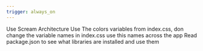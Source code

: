 ```yaml
---
trigger: always_on
---
```


Use Scream Architecture
Use The colors variables from index.css, don change the variable names in index.css use this names across the app
Read package.json to see what libraries are installed and use them